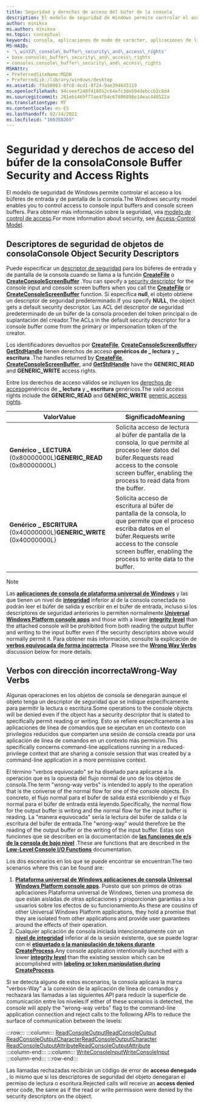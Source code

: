 ```yaml
---
title: Seguridad y derechos de acceso del búfer de la consola
description: El modelo de seguridad de Windows permite controlar el acceso a los búferes de entrada y de pantalla de la consola. Para obtener más información sobre la seguridad, vea modelo de Access-Control.
author: miniksa
ms.author: miniksa
ms.topic: conceptual
keywords: consola, aplicaciones de modo de carácter, aplicaciones de línea de comandos, aplicaciones de terminal, API de consola
MS-HAID:
- '\_win32\_console\_buffer\_security\_and\_access\_rights'
- base.console\_buffer\_security\_and\_access\_rights
- consoles.console\_buffer\_security\_and\_access\_rights
MSHAttr:
- PreferredSiteName:MSDN
- PreferredLib:/library/windows/desktop
ms.assetid: f9a50063-8fc8-4cd1-8f24-9ae3946d3119
ms.openlocfilehash: 94ceeef240f418052c64efc3de594debccb2c8d4
ms.sourcegitcommit: 281eb1469f77ae4fb4c67806898e14eac440522a
ms.translationtype: MT
ms.contentlocale: es-ES
ms.lasthandoff: 02/14/2021
ms.locfileid: "100358265"
---
```

# <a name="console-buffer-security-and-access-rights"></a><span data-ttu-id="c1807-105">Seguridad y derechos de acceso del búfer de la consola</span><span class="sxs-lookup"><span data-stu-id="c1807-105">Console Buffer Security and Access Rights</span></span>

<span data-ttu-id="c1807-106">El modelo de seguridad de Windows permite controlar el acceso a los búferes de entrada y de pantalla de la consola.</span><span class="sxs-lookup"><span data-stu-id="c1807-106">The Windows security model enables you to control access to console input buffers and console screen buffers.</span></span> <span data-ttu-id="c1807-107">Para obtener más información sobre la seguridad, vea [modelo de control de acceso](/windows/win32/secauthz/access-control-model).</span><span class="sxs-lookup"><span data-stu-id="c1807-107">For more information about security, see [Access-Control Model](/windows/win32/secauthz/access-control-model).</span></span>

## <a name="console-object-security-descriptors"></a><span data-ttu-id="c1807-108">Descriptores de seguridad de objetos de consola</span><span class="sxs-lookup"><span data-stu-id="c1807-108">Console Object Security Descriptors</span></span>

<span data-ttu-id="c1807-109">Puede especificar un [descriptor de seguridad](/windows/win32/secauthz/security-descriptors) para los búferes de entrada y de pantalla de la consola cuando se llama a la función [**CreateFile**](/windows/win32/api/fileapi/nf-fileapi-createfilea) o [**CreateConsoleScreenBuffer**](createconsolescreenbuffer.md) .</span><span class="sxs-lookup"><span data-stu-id="c1807-109">You can specify a [security descriptor](/windows/win32/secauthz/security-descriptors) for the console input and console screen buffers when you call the [**CreateFile**](/windows/win32/api/fileapi/nf-fileapi-createfilea) or [**CreateConsoleScreenBuffer**](createconsolescreenbuffer.md) function.</span></span> <span data-ttu-id="c1807-110">Si especifica **null**, el objeto obtiene un descriptor de seguridad predeterminado.</span><span class="sxs-lookup"><span data-stu-id="c1807-110">If you specify **NULL**, the object gets a default security descriptor.</span></span> <span data-ttu-id="c1807-111">Las ACL del descriptor de seguridad predeterminado de un búfer de la consola proceden del token principal o de suplantación del creador.</span><span class="sxs-lookup"><span data-stu-id="c1807-111">The ACLs in the default security descriptor for a console buffer come from the primary or impersonation token of the creator.</span></span>

<span data-ttu-id="c1807-112">Los identificadores devueltos por [**CreateFile**](/windows/win32/api/fileapi/nf-fileapi-createfilea), [**CreateConsoleScreenBuffer**](createconsolescreenbuffer.md)y [**GetStdHandle**](getstdhandle.md) tienen derechos de acceso **genéricos de \_ lectura** y **\_ escritura** .</span><span class="sxs-lookup"><span data-stu-id="c1807-112">The handles returned by [**CreateFile**](/windows/win32/api/fileapi/nf-fileapi-createfilea), [**CreateConsoleScreenBuffer**](createconsolescreenbuffer.md), and [**GetStdHandle**](getstdhandle.md) have the **GENERIC\_READ** and **GENERIC\_WRITE** access rights.</span></span>

<span data-ttu-id="c1807-113">Entre los derechos de acceso válidos se incluyen los [derechos de acceso](/windows/win32/secauthz/generic-access-rights)genéricos de **\_ lectura** y **\_ escritura** genéricos.</span><span class="sxs-lookup"><span data-stu-id="c1807-113">The valid access rights include the **GENERIC\_READ** and **GENERIC\_WRITE** [generic access rights](/windows/win32/secauthz/generic-access-rights).</span></span>

| <span data-ttu-id="c1807-114">Valor</span><span class="sxs-lookup"><span data-stu-id="c1807-114">Value</span></span> | <span data-ttu-id="c1807-115">Significado</span><span class="sxs-lookup"><span data-stu-id="c1807-115">Meaning</span></span> |
|-|-|
| <span data-ttu-id="c1807-116">**Genérico \_ LECTURA** (0x80000000L)</span><span class="sxs-lookup"><span data-stu-id="c1807-116">**GENERIC\_READ** (0x80000000L)</span></span>  | <span data-ttu-id="c1807-117">Solicita acceso de lectura al búfer de pantalla de la consola, lo que permite al proceso leer datos del búfer.</span><span class="sxs-lookup"><span data-stu-id="c1807-117">Requests read access to the console screen buffer, enabling the process to read data from the buffer.</span></span> |
| <span data-ttu-id="c1807-118">**Genérico \_ ESCRITURA** (0x40000000L)</span><span class="sxs-lookup"><span data-stu-id="c1807-118">**GENERIC\_WRITE** (0x40000000L)</span></span> | <span data-ttu-id="c1807-119">Solicita acceso de escritura al búfer de pantalla de la consola, lo que permite que el proceso escriba datos en el búfer.</span><span class="sxs-lookup"><span data-stu-id="c1807-119">Requests write access to the console screen buffer, enabling the process to write data to the buffer.</span></span> |

> [!NOTE]
> <span data-ttu-id="c1807-120">Las **[aplicaciones de consola de plataforma universal de Windows](/windows/uwp/launch-resume/console-uwp)** y las que tienen un nivel de **[integridad](/windows/win32/secauthz/mandatory-integrity-control)** inferior al de la consola conectada no podrán leer el búfer de salida y escribir en el búfer de entrada, incluso si los descriptores de seguridad anteriores lo permiten normalmente.</span><span class="sxs-lookup"><span data-stu-id="c1807-120">**[Universal Windows Platform console apps](/windows/uwp/launch-resume/console-uwp)** and those with a lower **[integrity level](/windows/win32/secauthz/mandatory-integrity-control)** than the attached console will be prohibited from both reading the output buffer and writing to the input buffer even if the security descriptors above would normally permit it.</span></span> <span data-ttu-id="c1807-121">Para obtener más información, consulte la explicación de **[verbos equivocada de forma incorrecta](#wrong-way-verbs)** .</span><span class="sxs-lookup"><span data-stu-id="c1807-121">Please see the **[Wrong Way Verbs](#wrong-way-verbs)** discussion below for more details.</span></span>

## <a name="wrong-way-verbs"></a><span data-ttu-id="c1807-122">Verbos con dirección incorrecta</span><span class="sxs-lookup"><span data-stu-id="c1807-122">Wrong-Way Verbs</span></span>

<span data-ttu-id="c1807-123">Algunas operaciones en los objetos de consola se denegarán aunque el objeto tenga un descriptor de seguridad que se indique específicamente para permitir la lectura o escritura.</span><span class="sxs-lookup"><span data-stu-id="c1807-123">Some operations to the console objects will be denied even if the object has a security descriptor that is stated to specifically permit reading or writing.</span></span> <span data-ttu-id="c1807-124">Esto se refiere específicamente a las aplicaciones de línea de comandos que se ejecutan en un contexto con privilegios reducidos que comparten una sesión de consola creada por una aplicación de línea de comandos en un contexto más permisivo.</span><span class="sxs-lookup"><span data-stu-id="c1807-124">This specifically concerns command-line applications running in a reduced-privilege context that are sharing a console session that was created by a command-line application in a more permissive context.</span></span>

<span data-ttu-id="c1807-125">El término "verbos equivocado" se ha diseñado para aplicarse a la operación que es la opuesta del flujo normal de uno de los objetos de consola.</span><span class="sxs-lookup"><span data-stu-id="c1807-125">The term "wrong-way verbs" is intended to apply to the operation that is the converse of the normal flow for one of the console objects.</span></span> <span data-ttu-id="c1807-126">En concreto, el flujo normal para el búfer de salida está escribiendo y el flujo normal para el búfer de entrada está leyendo.</span><span class="sxs-lookup"><span data-stu-id="c1807-126">Specifically, the normal flow for the output buffer is writing and the normal flow for the input buffer is reading.</span></span> <span data-ttu-id="c1807-127">La "manera equivocada" sería la lectura del búfer de salida o la escritura del búfer de entrada.</span><span class="sxs-lookup"><span data-stu-id="c1807-127">The "wrong-way" would therefore be the reading of the output buffer or the writing of the input buffer.</span></span> <span data-ttu-id="c1807-128">Estas son funciones que se describen en la documentación de **[las funciones de e/s de la consola de bajo nivel](low-level-console-i-o.md)** .</span><span class="sxs-lookup"><span data-stu-id="c1807-128">These are functions that are described in the **[Low-Level Console I/O Functions](low-level-console-i-o.md)** documentation.</span></span>

<span data-ttu-id="c1807-129">Los dos escenarios en los que se puede encontrar se encuentran:</span><span class="sxs-lookup"><span data-stu-id="c1807-129">The two scenarios where this can be found are:</span></span>

1. <span data-ttu-id="c1807-130">**[Plataforma universal de Windows aplicaciones de consola](/windows/uwp/launch-resume/console-uwp)**.</span><span class="sxs-lookup"><span data-stu-id="c1807-130">**[Universal Windows Platform console apps](/windows/uwp/launch-resume/console-uwp)**.</span></span> <span data-ttu-id="c1807-131">Puesto que son primos de otras aplicaciones Plataforma universal de Windows, tienen una promesa de que están aisladas de otras aplicaciones y proporcionan garantías a los usuarios sobre los efectos de su funcionamiento.</span><span class="sxs-lookup"><span data-stu-id="c1807-131">As these are cousins of other Universal Windows Platform applications, they hold a promise that they are isolated from other applications and provide user guarantees around the effects of their operation.</span></span>
1. <span data-ttu-id="c1807-132">Cualquier aplicación de consola iniciada intencionadamente con un **[nivel de integridad](/windows/win32/secauthz/mandatory-integrity-control)** inferior al de la sesión existente, que se puede lograr con el **[etiquetado o la manipulación de tokens durante CreateProcess](/previous-versions/dotnet/articles/bb625960(v=msdn.10))**.</span><span class="sxs-lookup"><span data-stu-id="c1807-132">Any console application intentionally launched with a lower **[integrity level](/windows/win32/secauthz/mandatory-integrity-control)** than the existing session which can be accomplished with **[labeling or token manipulation during CreateProcess](/previous-versions/dotnet/articles/bb625960(v=msdn.10))**.</span></span>

<span data-ttu-id="c1807-133">Si se detecta alguno de estos escenarios, la consola aplicará la marca "verbos-Way" a la conexión de la aplicación de línea de comandos y rechazará las llamadas a las siguientes API para reducir la superficie de comunicación entre los niveles:</span><span class="sxs-lookup"><span data-stu-id="c1807-133">If either of these scenarios is detected, the console will apply the "wrong-way verbs" flag to the command-line application connection and reject calls to the following APIs to reduce the surface of communication between the levels:</span></span>

:::row:::
    :::column:::
        [<span data-ttu-id="c1807-134">ReadConsoleOutput</span><span class="sxs-lookup"><span data-stu-id="c1807-134">ReadConsoleOutput</span></span>](readconsoleoutput.md)  
        [<span data-ttu-id="c1807-135">ReadConsoleOutputCharacter</span><span class="sxs-lookup"><span data-stu-id="c1807-135">ReadConsoleOutputCharacter</span></span>](readconsoleoutputcharacter.md)  
        [<span data-ttu-id="c1807-136">ReadConsoleOutputAttribute</span><span class="sxs-lookup"><span data-stu-id="c1807-136">ReadConsoleOutputAttribute</span></span>](readconsoleoutputattribute.md)  
    :::column-end:::
    :::column:::
        [<span data-ttu-id="c1807-137">WriteConsoleInput</span><span class="sxs-lookup"><span data-stu-id="c1807-137">WriteConsoleInput</span></span>](writeconsoleinput.md)  
    :::column-end:::
:::row-end:::

<span data-ttu-id="c1807-138">Las llamadas rechazadas recibirán un código de error de **acceso denegado** , lo mismo que si los descriptores de seguridad del objeto denegaran el permiso de lectura o escritura.</span><span class="sxs-lookup"><span data-stu-id="c1807-138">Rejected calls will receive an **access denied** error code, the same as if the read or write permission were denied by the security descriptors on the object.</span></span>